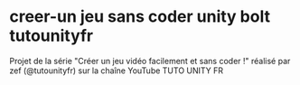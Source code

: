 # creer-un jeu sans coder unity bolt tutounityfr
 Projet de la série "Créer un jeu vidéo facilement et sans coder !" réalisé par zef (@tutounityfr) sur la chaîne YouTube TUTO UNITY FR
